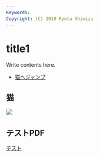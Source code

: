 ```yaml
---
Keywords:
Copyright: (C) 2019 Ryota Shimizu
---
```


# title1

Write contents here.

* [猫へジャンプ](*white)


## <span id="white">猫</white>

![](ダウンロード.jpeg)

## テストPDF

[テスト](9-1.pdf)

